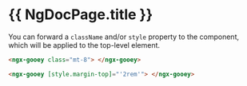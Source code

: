 # {{ NgDocPage.title }}

You can forward a `className` and/or `style` property to the component, which will be applied to the top-level element.

```html
<ngx-gooey class="mt-8"> </ngx-gooey>
```

```html
<ngx-gooey [style.margin-top]="'2rem'"> </ngx-gooey>
```
